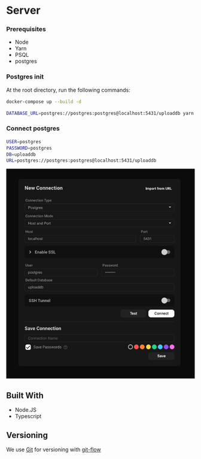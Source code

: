 # Server

### Prerequisites

- Node
- Yarn
- PSQL
- postgres

### Postgres init

At the root directory, run the following commands:

```sh
docker-compose up --build -d
```

```sh
DATABASE_URL=postgres://postgres:postgres@localhost:5431/uploaddb yarn migrate:server up
```

### Connect postgres

```sh
USER=postgres
PASSWORD=postgres
DB=uploaddb
URL=postgres://postgres:postgres@localhost:5431/uploaddb
```

<p align="center">
    <img src="./connect-postgres.png" />
</p>

## Built With

- Node.JS
- Typescript

## Versioning

We use [Git](https://git-scm.com/doc) for versioning with [git-flow](https://medium.com/trainingcenter/utilizando-o-fluxo-git-flow-e63d5e0d5e04)

